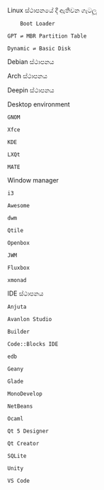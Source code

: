 Linux ස්ථාපනයේ දී ඇතිවන ගැටලූ 

        Boot Loader

  	GPT ⇌ MBR Partition Table

	Dynamic ⇌ Basic Disk

Debian ස්ථාපනය 

Arch ස්ථාපනය 

Deepin ස්ථාපනය 

Desktop environment

	GNOM

	Xfce

	KDE

	LXQt

	MATE

Window manager

	i3

	Awesome

	dwm		

	Qtile

	Openbox

	JWM

	Fluxbox

	xmonad

IDE ස්ථාපනය

	Anjuta

	Avanlon Studio

	Builder

	Code::Blocks IDE

	edb

	Geany

	Glade

	MonoDevelop

	NetBeans

	Ocaml

	Qt 5 Designer

	Qt Creator

	SQLite 

	Unity

	VS Code

